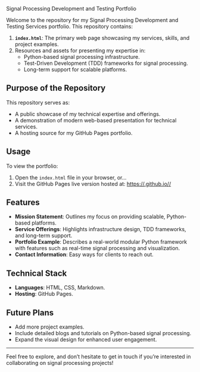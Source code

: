 Signal Processing Development and Testing Portfolio

Welcome to the repository for my Signal Processing Development and Testing Services portfolio. This repository contains:

1. **`index.html`**: The primary web page showcasing my services, skills, and project examples.
2. Resources and assets for presenting my expertise in:
   - Python-based signal processing infrastructure.
   - Test-Driven Development (TDD) frameworks for signal processing.
   - Long-term support for scalable platforms.

## Purpose of the Repository
This repository serves as:
- A public showcase of my technical expertise and offerings.
- A demonstration of modern web-based presentation for technical services.
- A hosting source for my GitHub Pages portfolio.

## Usage
To view the portfolio:
1. Open the `index.html` file in your browser, or...
2. Visit the GitHub Pages live version hosted at: [https://<your-username>.github.io/<repository-name>/](https://<your-username>.github.io/<repository-name>/)

## Features
- **Mission Statement**: Outlines my focus on providing scalable, Python-based platforms.
- **Service Offerings**: Highlights infrastructure design, TDD frameworks, and long-term support.
- **Portfolio Example**: Describes a real-world modular Python framework with features such as real-time signal processing and visualization.
- **Contact Information**: Easy ways for clients to reach out.

## Technical Stack
- **Languages**: HTML, CSS, Markdown.
- **Hosting**: GitHub Pages.

## Future Plans
- Add more project examples.
- Include detailed blogs and tutorials on Python-based signal processing.
- Expand the visual design for enhanced user engagement.

---

Feel free to explore, and don’t hesitate to get in touch if you’re interested in collaborating on signal processing projects!

